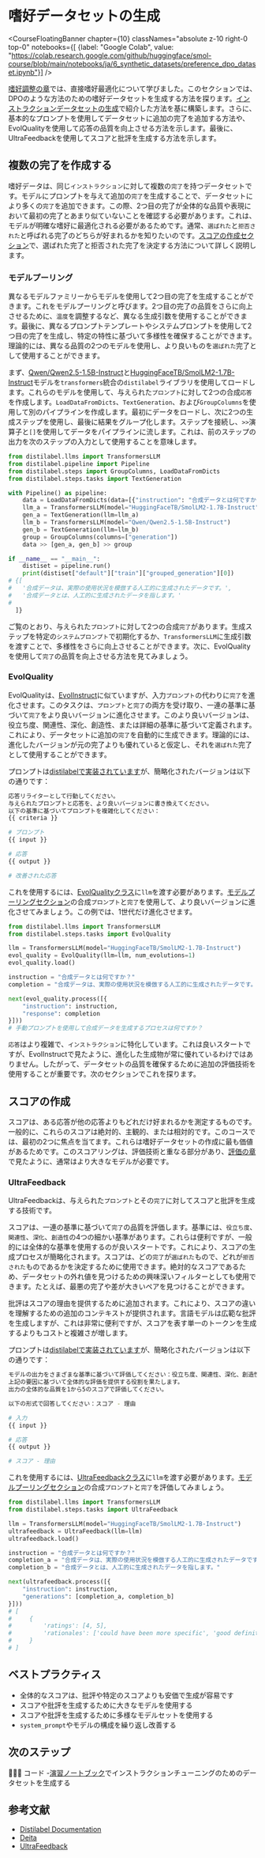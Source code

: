# 嗜好データセットの生成

<CourseFloatingBanner chapter={10}
  classNames="absolute z-10 right-0 top-0"
  notebooks={[
    {label: "Google Colab", value: "https://colab.research.google.com/github/huggingface/smol-course/blob/main/notebooks/ja/6_synthetic_datasets/preference_dpo_dataset.ipynb"}] />
    
[嗜好調整の章](../2_preference_alignment/README.md)では、直接嗜好最適化について学びました。このセクションでは、DPOのような方法のための嗜好データセットを生成する方法を探ります。[インストラクションデータセットの生成](./instruction_datasets.md)で紹介した方法を基に構築します。さらに、基本的なプロンプトを使用してデータセットに追加の完了を追加する方法や、EvolQualityを使用して応答の品質を向上させる方法を示します。最後に、UltraFeedbackを使用してスコアと批評を生成する方法を示します。

## 複数の完了を作成する

嗜好データは、同じ`インストラクション`に対して複数の`完了`を持つデータセットです。モデルにプロンプトを与えて追加の`完了`を生成することで、データセットにより多くの`完了`を追加できます。この際、2つ目の完了が全体的な品質や表現において最初の完了とあまり似ていないことを確認する必要があります。これは、モデルが明確な嗜好に最適化される必要があるためです。通常、`選ばれた`と`拒否された`と呼ばれる完了のどちらが好まれるかを知りたいのです。[スコアの作成セクション](#creating-scores)で、選ばれた完了と拒否された完了を決定する方法について詳しく説明します。

### モデルプーリング

異なるモデルファミリーからモデルを使用して2つ目の完了を生成することができます。これをモデルプーリングと呼びます。2つ目の完了の品質をさらに向上させるために、`温度`を調整するなど、異なる生成引数を使用することができます。最後に、異なるプロンプトテンプレートやシステムプロンプトを使用して2つ目の完了を生成し、特定の特性に基づいて多様性を確保することができます。理論的には、異なる品質の2つのモデルを使用し、より良いものを`選ばれた`完了として使用することができます。

まず、[Qwen/Qwen2.5-1.5B-Instruct](https://huggingface.co/Qwen/Qwen2.5-1.5B-Instruct)と[HuggingFaceTB/SmolLM2-1.7B-Instruct](https://huggingface.co/HuggingFaceTB/SmolLM2-1.7B-Instruct)モデルを`transformers`統合の`distilabel`ライブラリを使用してロードします。これらのモデルを使用して、与えられた`プロンプト`に対して2つの合成`応答`を作成します。`LoadDataFromDicts`、`TextGeneration`、および`GroupColumns`を使用して別のパイプラインを作成します。最初にデータをロードし、次に2つの生成ステップを使用し、最後に結果をグループ化します。ステップを接続し、`>>`演算子と`[]`を使用してデータをパイプラインに流します。これは、前のステップの出力を次のステップの入力として使用することを意味します。

```python
from distilabel.llms import TransformersLLM
from distilabel.pipeline import Pipeline
from distilabel.steps import GroupColumns, LoadDataFromDicts
from distilabel.steps.tasks import TextGeneration

with Pipeline() as pipeline:
    data = LoadDataFromDicts(data=[{"instruction": "合成データとは何ですか？"}])
    llm_a = TransformersLLM(model="HuggingFaceTB/SmolLM2-1.7B-Instruct")
    gen_a = TextGeneration(llm=llm_a)
    llm_b = TransformersLLM(model="Qwen/Qwen2.5-1.5B-Instruct")
    gen_b = TextGeneration(llm=llm_b)
    group = GroupColumns(columns=["generation"])
    data >> [gen_a, gen_b] >> group

if __name__ == "__main__":
    distiset = pipeline.run()
    print(distiset["default"]["train"]["grouped_generation"][0])
# {[
#   '合成データは、実際の使用状況を模倣する人工的に生成されたデータです。',
#   '合成データとは、人工的に生成されたデータを指します。'
# 
  ]}
```

ご覧のとおり、与えられた`プロンプト`に対して2つの合成`完了`があります。生成ステップを特定の`システムプロンプト`で初期化するか、`TransformersLLM`に生成引数を渡すことで、多様性をさらに向上させることができます。次に、EvolQualityを使用して`完了`の品質を向上させる方法を見てみましょう。

### EvolQuality

EvolQualityは、[EvolInstruct](./instruction_datasets.md#evolinstruct)に似ていますが、入力`プロンプト`の代わりに`完了`を進化させます。このタスクは、`プロンプト`と`完了`の両方を受け取り、一連の基準に基づいて`完了`をより良いバージョンに進化させます。このより良いバージョンは、役立ち度、関連性、深化、創造性、または詳細の基準に基づいて定義されます。これにより、データセットに追加の`完了`を自動的に生成できます。理論的には、進化したバージョンが元の完了よりも優れていると仮定し、それを`選ばれた`完了として使用することができます。

プロンプトは[distilabelで実装されています](https://github.com/argilla-io/distilabel/tree/main/src/distilabel/steps/tasks/evol_quality)が、簡略化されたバージョンは以下の通りです：

```bash
応答リライターとして行動してください。
与えられたプロンプトと応答を、より良いバージョンに書き換えてください。
以下の基準に基づいてプロンプトを複雑化してください：
{{ criteria }}

# プロンプト
{{ input }}

# 応答
{{ output }}

# 改善された応答
```

これを使用するには、[EvolQualityクラス](https://distilabel.argilla.io/dev/components-gallery/tasks/evolquality/)に`llm`を渡す必要があります。[モデルプーリングセクション](#model-pooling)の合成`プロンプト`と`完了`を使用して、より良いバージョンに進化させてみましょう。この例では、1世代だけ進化させます。

```python
from distilabel.llms import TransformersLLM
from distilabel.steps.tasks import EvolQuality

llm = TransformersLLM(model="HuggingFaceTB/SmolLM2-1.7B-Instruct")
evol_quality = EvolQuality(llm=llm, num_evolutions=1)
evol_quality.load()

instruction = "合成データとは何ですか？"
completion = "合成データは、実際の使用状況を模倣する人工的に生成されたデータです。"

next(evol_quality.process([{
    "instruction": instruction,
    "response": completion
}]))
# 手動プロンプトを使用して合成データを生成するプロセスは何ですか？
```

`応答`はより複雑で、`インストラクション`に特化しています。これは良いスタートですが、EvolInstructで見たように、進化した生成物が常に優れているわけではありません。したがって、データセットの品質を確保するために追加の評価技術を使用することが重要です。次のセクションでこれを探ります。

## スコアの作成

スコアは、ある応答が他の応答よりもどれだけ好まれるかを測定するものです。一般的に、これらのスコアは絶対的、主観的、または相対的です。このコースでは、最初の2つに焦点を当てます。これらは嗜好データセットの作成に最も価値があるためです。このスコアリングは、評価技術と重なる部分があり、[評価の章](../3_evaluation/README.md)で見たように、通常はより大きなモデルが必要です。

### UltraFeedback

UltraFeedbackは、与えられた`プロンプト`とその`完了`に対してスコアと批評を生成する技術です。

スコアは、一連の基準に基づいて`完了`の品質を評価します。基準には、`役立ち度`、`関連性`、`深化`、`創造性`の4つの細かい基準があります。これらは便利ですが、一般的には全体的な基準を使用するのが良いスタートです。これにより、スコアの生成プロセスが簡略化されます。スコアは、どの`完了`が`選ばれた`もので、どれが`拒否された`ものであるかを決定するために使用できます。絶対的なスコアであるため、データセットの外れ値を見つけるための興味深いフィルターとしても使用できます。たとえば、最悪の完了や差が大きいペアを見つけることができます。

批評はスコアの理由を提供するために追加されます。これにより、スコアの違いを理解するための追加のコンテキストが提供されます。言語モデルは広範な批評を生成しますが、これは非常に便利ですが、スコアを表す単一のトークンを生成するよりもコストと複雑さが増します。

プロンプトは[distilabelで実装されています](https://github.com/argilla-io/distilabel/tree/main/src/distilabel/steps/tasks/templates/ultrafeedback)が、簡略化されたバージョンは以下の通りです：

```bash
モデルの出力をさまざまな基準に基づいて評価してください：役立ち度、関連性、深化、創造性
上記の要因に基づいて全体的な評価を提供する役割を果たします。
出力の全体的な品質を1から5のスコアで評価してください。

以下の形式で回答してください：スコア - 理由

# 入力
{{ input }}

# 応答
{{ output }}

# スコア - 理由
```

これを使用するには、[UltraFeedbackクラス](https://distilabel.argilla.io/dev/components-gallery/tasks/ultrafeedback/)に`llm`を渡す必要があります。[モデルプーリングセクション](#model-pooling)の合成`プロンプト`と`完了`を評価してみましょう。

```python
from distilabel.llms import TransformersLLM
from distilabel.steps.tasks import UltraFeedback

llm = TransformersLLM(model="HuggingFaceTB/SmolLM2-1.7B-Instruct")
ultrafeedback = UltraFeedback(llm=llm)
ultrafeedback.load()

instruction = "合成データとは何ですか？"
completion_a = "合成データは、実際の使用状況を模倣する人工的に生成されたデータです。"
completion_b = "合成データとは、人工的に生成されたデータを指します。"

next(ultrafeedback.process([{
    "instruction": instruction,
    "generations": [completion_a, completion_b]
}]))
# [
#     {
#         'ratings': [4, 5],
#         'rationales': ['could have been more specific', 'good definition'],
#     }
# ]
```

## ベストプラクティス

- 全体的なスコアは、批評や特定のスコアよりも安価で生成が容易です
- スコアや批評を生成するために大きなモデルを使用する
- スコアや批評を生成するために多様なモデルセットを使用する
- `system_prompt`やモデルの構成を繰り返し改善する

## 次のステップ

👨🏽‍💻 コード -[演習ノートブック](../../../notebooks/ja/6_synthetic_datasets/preference_dpo_dataset.ipynb)でインストラクションチューニングのためのデータセットを生成する

## 参考文献

- [Distilabel Documentation](https://distilabel.argilla.io/latest/)
- [Deita](https://arxiv.org/abs/2312.15685)
- [UltraFeedback](https://arxiv.org/abs/2310.01377)
